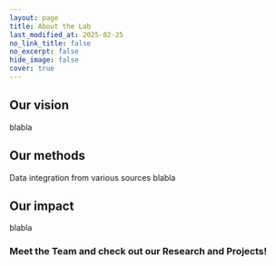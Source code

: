 ```yaml
---
layout: page
title: About the Lab
last_modified_at: 2025-02-25
no_link_title: false
no_excerpt: false
hide_image: false
cover: true
---
```

## Our vision
blabla

## Our methods
Data integration from various sources blabla

## Our impact
blabla

### Meet the <a href="{{ '/team/' | relative_url }}" style="text-decoration: none; color: inherit;"><strong>Team</strong></a> and check out our <a href="{{ '/research/' | relative_url }}" style="text-decoration: none; color: inherit;"><strong>Research</strong></a> and <a href="{{ '/projects/' | relative_url }}" style="text-decoration: none; color: inherit;"><strong>Projects</strong></a>!


